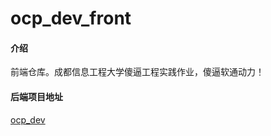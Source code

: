 # ocp_dev_front

#### 介绍
前端仓库。成都信息工程大学傻逼工程实践作业，傻逼软通动力！

#### 后端项目地址
[ocp_dev](https://gitee.com/DylanLiuH2O/ocp_dev)